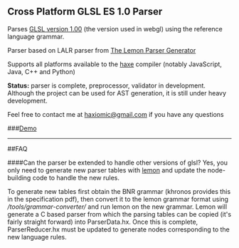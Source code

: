 Cross Platform GLSL ES 1.0 Parser
------

Parses [GLSL version 1.00](https://www.khronos.org/files/opengles_shading_language.pdf) (the version used in webgl) using the reference language grammar.

Parser based on LALR parser from [The Lemon Parser Generator](http://www.hwaci.com/sw/lemon/)

Supports all platforms available to the [haxe](haxe.org) compiler (notably JavaScript, Java, C++ and Python)

**Status:** parser is complete, preprocessor, validator in development. Although the project can be used for AST generation, it is still under heavy development.

Feel free to contact me at haxiomic@gmail.com if you have any questions

###[Demo](http://haxiomic.github.io/haxe-glsl-parser/)

------
##FAQ

####Can the parser be extended to handle other versions of glsl?
Yes, you only need to generate new parser tables with [lemon](http://www.hwaci.com/sw/lemon/) and update the node-building code to handle the new rules.

To generate new tables first obtain the BNR grammar (khronos provides this in the specification pdf), then convert it to the lemon grammar format using */tools/grammar-converter/* and run lemon on the new grammar. Lemon will generate a C based parser from which the parsing tables can be copied (it's fairly straight forward) into ParserData.hx. Once this is complete, ParserReducer.hx must be updated to generate nodes corresponding to the new language rules.
